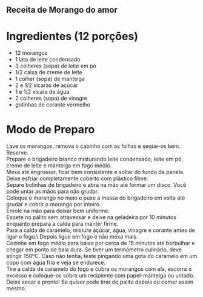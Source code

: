 ## Receita de Morango do amor

# Ingredientes (12 porções)
- 12 morangos
- 1 lata de leite condensado
- 3 colheres (sopa) de leite em pó
- 1/2 caixa de creme de leite
- 1 colher (sopa) de manteiga
- 2 e 1/2 xícaras de açúcar
- 1 e 1/2 xícara de água
- 2 colheres (sopa) de vinagre
- gotinhas de corante vermelho

# Modo de Preparo
Lave os morangos, remova o cabinho com as folhas e seque-os bem. Reserve.\
Prepare o brigadeiro branco misturando leite condensado, leite em pó, creme de leite e manteiga em fogo médio.\
Mexa até engrossar, ficar bem consistente e soltar do fundo da panela. \
Deixe esfriar completamente coberto com plástico filme.\
Separe bolinhas de brigadeiro e abra na mão até formar um disco. Você pode untar as mãos para não grudar.\
Coloque o morango no meio e puxe a massa do brigadeiro em volta até grudar e cobrir o morango por inteiro.\
Enrole na mão para deixar bem uniforme.\
Espete no palito sem atravessar e deixe na geladeira por 10 minutos enquanto prepara a calda para manter firme.\
Para a calda de caramelo, misture açúcar, água, vinagre e corante antes de ligar o fogo.\ 
Depois ligue em fogo e não mexa mais.\
Cozinhe em fogo médio para baixo por cerca de 15 minutos até borbulhar e chegar em ponto de bala dura. Se tiver um termômetro culinário, deve atingir 150ºC. Caso não tenha, teste pingando uma gota do caramelo em um copo com água fria e veja se endurece.\
Tire a calda de caramelo do fogo e cubra os morangos com ela, escorra o excesso e coloque-os sobre um recipiente com papel-manteiga ou untado.\
Deixe secar e pronto! Se quiser pode tirar do palito depois ou comer assim mesmo.
